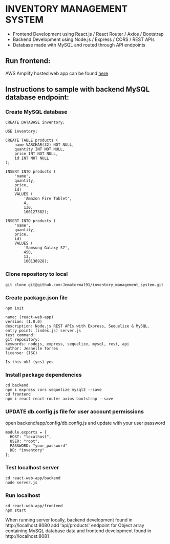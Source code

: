 # INVENTORY MANAGEMENT SYSTEM

* Frontend Development using React.js / React Router / Axios / Bootstrap
* Backend Development using Node.js / Express / CORS / REST APIs
* Database made with MySQL and routed through API endpoints

## Run frontend:

AWS Amplify hosted web app can be found [here](https://dev.d1w4qt98db7pyr.amplifyapp.com)

## Instructions to sample with backend MySQL database endpoint:

### Create MySQL database
``````
CREATE DATABASE inventory;

USE inventory;

CREATE TABLE products (
    name VARCHAR(32) NOT NULL,
    quantity INT NOT NULL,
    price INT NOT NULL,
    id INT NOT NULL
);

INSERT INTO products (
    'name',
    quantity,
    price,
    id) 
    VALUES (
        'Amazon Fire Tablet',
        4,
        130,
        100127382);

INSERT INTO products (
    'name',
    quantity,
    price,
    id) 
    VALUES (
        'Samsung Galaxy S7',
        450,
        13,
        100138928);
```````
### Clone repository to local
````
git clone git@github.com:Jematormal91/inventory_management_system.git
````
### Create package.json file
````
npm init

name: (react-web-app) 
version: (1.0.0) 
description: Node.js REST APIs with Express, Sequelize & MySQL.
entry point: (index.js) server.js
test command: 
git repository: 
keywords: nodejs, express, sequelize, mysql, rest, api
author: Jeanelle Torres
license: (ISC)

Is this ok? (yes) yes

````
### Install package dependencies
````
cd backend
npm i express cors sequelize mysql2 --save
cd frontend
npm i react react-router axios bootstrap --save
````
### UPDATE db.config.js file for user account permissions

open backend/app/config/db.config.js and update with your user password

``````
module.exports = {
  HOST: "localhost",
  USER: "root",
  PASSWORD: "your_password"
  DB: "inventory"
};
``````
### Test localhost server 

```
cd react-web-app/backend
node server.js
```
### Run localhost

```
cd react-web-app/frontend
npm start
```
When running server locally, backend development found in http://localhost:8080 add 'api/products' endpoint for Object array containing MySQL database data and frontend development found in http://localhost:8081




